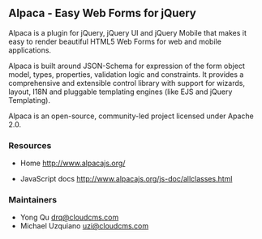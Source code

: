 ## Alpaca - Easy Web Forms for jQuery ##

Alpaca is a plugin for jQuery, jQuery UI and jQuery Mobile that makes it easy to render beautiful HTML5 Web Forms for web and mobile applications.

Alpaca is built around JSON-Schema for expression of the form object model, types, properties, validation logic and constraints. It provides a comprehensive and extensible control library with support for wizards, layout, I18N and pluggable templating engines (like EJS and jQuery Templating).

Alpaca is an open-source, community-led project licensed under Apache 2.0.

### Resources

* Home http://www.alpacajs.org/

* JavaScript docs http://www.alpacajs.org/js-doc/allclasses.html

### Maintainers
* Yong Qu     drq@cloudcms.com
* Michael Uzquiano     uzi@cloudcms.com